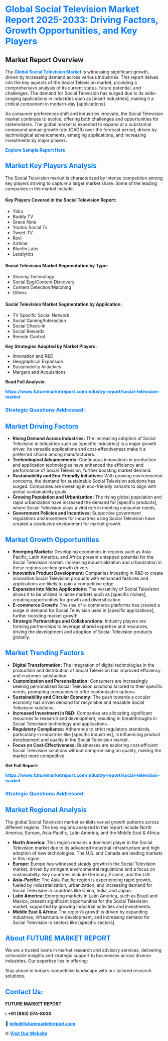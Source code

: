 <h1 style="color: #007BFF;">Global Social Television Market Report 2025-2033: Driving Factors, Growth Opportunities, and Key Players</h1>

<section id="overview">
<h2>Market Report Overview</h2>
<p>The <a href="https://www.futuremarketreport.com/industry-report/social-television-market" style="color: #007BFF; text-decoration: none;"><strong>Global Social Television Market</strong></a> is witnessing significant growth, driven by increasing demand across various industries. This report delves into the key aspects of the Social Television market, providing a comprehensive analysis of its current status, future potential, and challenges. The demand for Social Television has surged due to its wide-ranging applications in industries such as [insert industries], making it a critical component in modern-day [applications].</p>
<p>As consumer preferences shift and industries innovate, the Social Television market continues to evolve, offering both challenges and opportunities for stakeholders. The global market is expected to expand at a substantial compound annual growth rate (CAGR) over the forecast period, driven by technological advancements, emerging applications, and increasing investments by major players.</p>
</section>

<section id="overview">
<p><a href="https://www.futuremarketreport.com/request-sample/reportId=82541" style="color: #007BFF; text-decoration: none;"><strong>Explore Sample Report Here</strong></a></p>
</section>

<section id="key-players">
<h2 style="color: #007BFF;">Market Key Players Analysis</h2>
<p>The Social Television market is characterized by intense competition among key players striving to capture a larger market share. Some of the leading companies in the market include:</p>
<h4>Key Players Covered in the Social Television Report:</h4>
<ul><li>Yidio</li><li>Buddy TV</li><li>Grace Note</li><li>Youtoo Social Tv</li><li>Tweet-TV</li><li>Rovi</li><li>Airtime</li><li>Bluefin Labs</li><li>Lexalytics</li></ul>
<h4>Social Television Market Segmentation by Type:</h4>
<ul><li>Sharing Technology</li><li>Social Epg/Content Discovery</li><li>Content Detection/Matching</li><li>Others</li></ul>

<h4>Social Television Market Segmentation by Application:</h4>
<ul><li>TV Specific Social Network</li><li>Social Gaming/Interaction</li><li>Social Check-In</li><li>Social Rewards</li><li>Remote Control</li></ul>
<p><strong>Key Strategies Adopted by Market Players:</strong></p>
<ul>
<li>Innovation and R&D</li>
<li>Geographical Expansion</li>
<li>Sustainability Initiatives</li>
<li>Mergers and Acquisitions</li>
</ul>
</section>

<section>
<p><strong>Read Full Analysis: </strong></p><a href="https://www.futuremarketreport.com/industry-report/social-television-market" style="color: #007BFF; text-decoration: none;"><strong>https://www.futuremarketreport.com/industry-report/social-television-market</strong></a>
<h3 style="color: #007BFF;">Strategic Questions Addressed:</h3>
</section>

<section id="driving-factors">
<h2 style="color: #007BFF;">Market Driving Factors</h2>
<ul>
<li><strong>Rising Demand Across Industries:</strong> The increasing adoption of Social Television in industries such as [specific industries] is a major growth driver. Its versatile applications and cost-effectiveness make it a preferred choice among manufacturers.</li>
<li><strong>Technological Advancements:</strong> Continuous innovations in production and application technologies have enhanced the efficiency and performance of Social Television, further boosting market demand.</li>
<li><strong>Sustainability and Eco-Friendly Initiatives:</strong> With growing environmental concerns, the demand for sustainable Social Television solutions has surged. Companies are investing in eco-friendly variants to align with global sustainability goals.</li>
<li><strong>Growing Population and Urbanization:</strong> The rising global population and rapid urbanization have increased the demand for [specific products], where Social Television plays a vital role in meeting consumer needs.</li>
<li><strong>Government Policies and Incentives:</strong> Supportive government regulations and incentives for industries using Social Television have created a conducive environment for market growth.</li>
</ul>
</section>

<section id="growth-opportunities">
<h2 style="color: #007BFF;">Market Growth Opportunities</h2>
<ul>
<li><strong>Emerging Markets:</strong> Developing economies in regions such as Asia-Pacific, Latin America, and Africa present untapped potential for the Social Television market. Increasing industrialization and urbanization in these regions are key growth drivers.</li>
<li><strong>Innovative Product Development:</strong> Companies investing in R&D to create innovative Social Television products with enhanced features and applications are likely to gain a competitive edge.</li>
<li><strong>Expansion into Niche Applications:</strong> The versatility of Social Television allows it to be utilized in niche markets such as [specific niches], creating opportunities for growth and diversification.</li>
<li><strong>E-commerce Growth:</strong> The rise of e-commerce platforms has created a surge in demand for Social Television used in [specific applications], further boosting market growth.</li>
<li><strong>Strategic Partnerships and Collaborations:</strong> Industry players are forming partnerships to leverage shared expertise and resources, driving the development and adoption of Social Television products globally.</li>
</ul>
</section>

<section id="trending-factors">
<h2 style="color: #007BFF;">Market Trending Factors</h2>
<ul>
<li><strong>Digital Transformation:</strong> The integration of digital technologies in the production and distribution of Social Television has improved efficiency and customer satisfaction.</li>
<li><strong>Customization and Personalization:</strong> Consumers are increasingly seeking personalized Social Television solutions tailored to their specific needs, prompting companies to offer customizable options.</li>
<li><strong>Sustainability and Circular Economy:</strong> The push towards a circular economy has driven demand for recyclable and reusable Social Television solutions.</li>
<li><strong>Increased Investment in R&D:</strong> Companies are allocating significant resources to research and development, resulting in breakthroughs in Social Television technology and applications.</li>
<li><strong>Regulatory Compliance:</strong> Adherence to strict regulatory standards, particularly in industries like [specific industries], is influencing product development and quality in the Social Television market.</li>
<li><strong>Focus on Cost-Effectiveness:</strong> Businesses are exploring cost-efficient Social Television solutions without compromising on quality, making the market more competitive.</li>
</ul>
</section>

<section>
<p><strong>Get Full Report: </strong></p><a href="https://www.futuremarketreport.com/industry-report/social-television-market" style="color: #007BFF; text-decoration: none;"><strong>https://www.futuremarketreport.com/industry-report/social-television-market</strong></a>
<h3 style="color: #007BFF;">Strategic Questions Addressed:</h3>
</section>


<section id="regional-analysis">
<h2 style="color: #007BFF;">Market Regional Analysis</h2>
<p>The global Social Television market exhibits varied growth patterns across different regions. The key regions analyzed in this report include North America, Europe, Asia-Pacific, Latin America, and the Middle East & Africa:</p>
<ul>
<li><strong>North America:</strong> This region remains a dominant player in the Social Television market due to its advanced industrial infrastructure and high adoption of new technologies. The U.S. and Canada are leading markets in this region.</li>
<li><strong>Europe:</strong> Europe has witnessed steady growth in the Social Television market, driven by stringent environmental regulations and a focus on sustainability. Key countries include Germany, France, and the U.K.</li>
<li><strong>Asia-Pacific:</strong> The Asia-Pacific region is experiencing rapid growth, fueled by industrialization, urbanization, and increasing demand for Social Television in countries like China, India, and Japan.</li>
<li><strong>Latin America:</strong> Emerging markets in Latin America, such as Brazil and Mexico, present significant opportunities for the Social Television market, supported by growing industrial activities and investments.</li>
<li><strong>Middle East & Africa:</strong> The region’s growth is driven by expanding industries, infrastructure development, and increasing demand for Social Television in sectors like [specific sectors].</li>
</ul>
</section>

<footer>
<h2 style="color: #007BFF;">About FUTURE MARKET REPORT</h2>
<p>We are a trusted name in market research and advisory services, delivering actionable insights and strategic support to businesses across diverse industries. Our expertise lies in offering:</p>

<p>Stay ahead in today’s competitive landscape with our tailored research solutions.</p>

<h2 style="color: #007BFF;">Contact Us:</h2>
<p><strong>FUTURE MARKET REPORT</strong></p>
<p>📞 <strong>+91 (883) 074-8030</strong></p>
<p>📧 <strong><a href="mailto:help@futuremarketreport.com" style="color: #007BFF;">help@futuremarketreport.com</a></strong></p>
<p>🌐 <strong><a href="https://www.futuremarketreport.com/" style="color: #007BFF;">Visit Our Website</a></strong></p>
</footer>